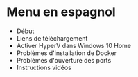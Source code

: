 # Menu en espagnol

* Début
* Liens de téléchargement
* Activer HyperV dans Windows 10 Home
* Problèmes d'installation de Docker
* Problèmes d'ouverture des ports
* Instructions vidéos
